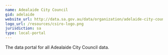 ```yaml
---
name: Adealaide City Council
gid: adelaide
website_url: http://data.sa.gov.au/data/organization/adelaide-city-council
logo_url: /resources/csiro-logo.png
jurisdiction: sa
type: local-portal
---
```


The data portal for all Adealaide City Council data.